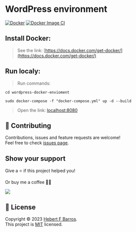 # WordPress environment

[![Docker](https://github.com/hebertcisco/wordpress-docker-environment/actions/workflows/docker-publish.yml/badge.svg)](https://github.com/hebertcisco/wordpress-docker-environment/actions/workflows/docker-publish.yml)
[![Docker Image CI](https://github.com/hebertcisco/wordpress-docker-environment/actions/workflows/docker-image.yml/badge.svg)](https://github.com/hebertcisco/wordpress-docker-environment/actions/workflows/docker-image.yml)

## Install Docker:

> See the link:
[https://docs.docker.com/get-docker/](https://docs.docker.com/get-docker/)

## Run localy:

> Run commands:

```
cd wordpress-docker-envioment
```

```
sudo docker-compose -f "docker-compose.yml" up -d --build
```

> Open the link:
[localhost:8080](http://localhost:8080)

## 🤝 Contributing

Contributions, issues and feature requests are welcome!<br />Feel free to check [issues page](issues).

## Show your support

Give a ⭐️ if this project helped you!

Or buy me a coffee 🙌🏾

<a href="https://www.buymeacoffee.com/hebertcisco">
    <img src="https://img.buymeacoffee.com/button-api/?text=Buy me a coffee&emoji=&slug=hebertcisco&button_colour=FFDD00&font_colour=000000&font_family=Inter&outline_colour=000000&coffee_colour=ffffff" />
</a>

## 📝 License

Copyright © 2023 [Hebert F Barros](https://github.com/hebertcisco).<br />
This project is [MIT](LICENSE) licensed.
